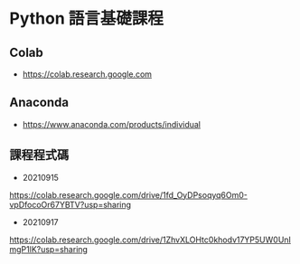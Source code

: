# Python 語言基礎課程

## Colab
- https://colab.research.google.com

## Anaconda 
- https://www.anaconda.com/products/individual

## 課程程式碼

- 20210915

https://colab.research.google.com/drive/1fd_OyDPsoqyq6Om0-vpDfocoOr67YBTV?usp=sharing

- 20210917

https://colab.research.google.com/drive/1ZhvXLOHtc0khodv17YP5UW0UnImgP1lK?usp=sharing
